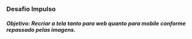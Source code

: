 ### Desafio Impulso

##### Objetivo: Recriar a tela tanto para web quanto para mobile conforme repassado pelas imagens.